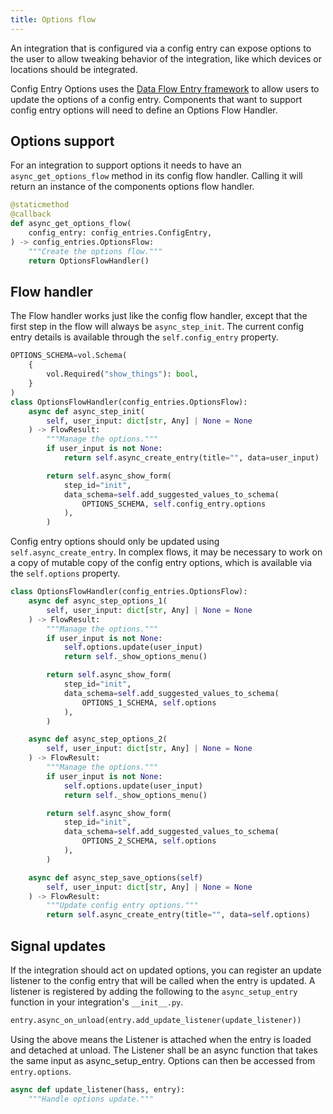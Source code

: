 ```yaml
---
title: Options flow
---
```


An integration that is configured via a config entry can expose options to the user to allow tweaking behavior of the integration, like which devices or locations should be integrated.

Config Entry Options uses the [Data Flow Entry framework](data_entry_flow_index.md) to allow users to update the options of a config entry. Components that want to support config entry options will need to define an Options Flow Handler.

## Options support

For an integration to support options it needs to have an `async_get_options_flow` method in its config flow handler. Calling it will return an instance of the components options flow handler.

```python
@staticmethod
@callback
def async_get_options_flow(
    config_entry: config_entries.ConfigEntry,
) -> config_entries.OptionsFlow:
    """Create the options flow."""
    return OptionsFlowHandler()
```

## Flow handler

The Flow handler works just like the config flow handler, except that the first step in the flow will always be `async_step_init`. The current config entry details is available through the `self.config_entry` property.

```python
OPTIONS_SCHEMA=vol.Schema(
    {
        vol.Required("show_things"): bool,
    }
)
class OptionsFlowHandler(config_entries.OptionsFlow):
    async def async_step_init(
        self, user_input: dict[str, Any] | None = None
    ) -> FlowResult:
        """Manage the options."""
        if user_input is not None:
            return self.async_create_entry(title="", data=user_input)

        return self.async_show_form(
            step_id="init",
            data_schema=self.add_suggested_values_to_schema(
                OPTIONS_SCHEMA, self.config_entry.options
            ),
        )
```

Config entry options should only be updated using `self.async_create_entry`. In complex flows, it may be necessary to work on a copy of mutable copy of the config entry options, which is available via the `self.options` property.

```python
class OptionsFlowHandler(config_entries.OptionsFlow):
    async def async_step_options_1(
        self, user_input: dict[str, Any] | None = None
    ) -> FlowResult:
        """Manage the options."""
        if user_input is not None:
            self.options.update(user_input)
            return self._show_options_menu()

        return self.async_show_form(
            step_id="init",
            data_schema=self.add_suggested_values_to_schema(
                OPTIONS_1_SCHEMA, self.options
            ),
        )

    async def async_step_options_2(
        self, user_input: dict[str, Any] | None = None
    ) -> FlowResult:
        """Manage the options."""
        if user_input is not None:
            self.options.update(user_input)
            return self._show_options_menu()

        return self.async_show_form(
            step_id="init",
            data_schema=self.add_suggested_values_to_schema(
                OPTIONS_2_SCHEMA, self.options
            ),
        )

    async def async_step_save_options(self)
        self, user_input: dict[str, Any] | None = None
    ) -> FlowResult:
        """Update config entry options."""
        return self.async_create_entry(title="", data=self.options)
```

## Signal updates

If the integration should act on updated options, you can register an update listener to the config entry that will be called when the entry is updated. A listener is registered by adding the following to the `async_setup_entry` function in your integration's `__init__.py`.

```python
entry.async_on_unload(entry.add_update_listener(update_listener))
```

Using the above means the Listener is attached when the entry is loaded and detached at unload. The Listener shall be an async function that takes the same input as async_setup_entry. Options can then be accessed from `entry.options`.

```python
async def update_listener(hass, entry):
    """Handle options update."""
```
